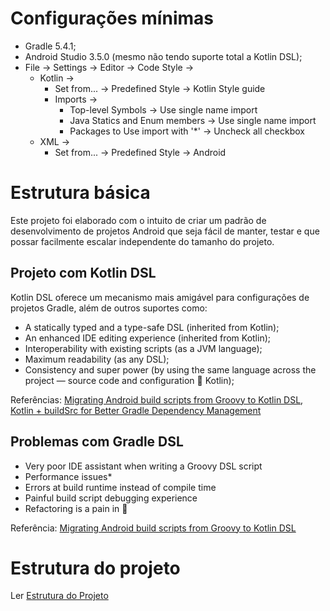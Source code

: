 # Configurações mínimas

- Gradle 5.4.1;
- Android Studio 3.5.0 (mesmo não tendo suporte total a Kotlin DSL);
- File -> Settings -> Editor -> Code Style ->
	- Kotlin ->
		- Set from... -> Predefined Style -> Kotlin Style guide
		- Imports ->
			- Top-level Symbols -> Use single name import
			- Java Statics and Enum members -> Use single name import
			- Packages to Use import with '*' -> Uncheck all checkbox
	- XML ->
		- Set from... -> Predefined Style -> Android

# Estrutura básica

Este projeto foi elaborado com o intuito de criar um padrão de desenvolvimento de projetos Android que seja fácil de manter, testar e que possar facilmente escalar independente do tamanho do projeto.

## Projeto com Kotlin DSL

Kotlin DSL oferece um mecanismo mais amigável para configurações de projetos Gradle, além de outros suportes como:

- A statically typed and a type-safe DSL (inherited from Kotlin);
- An enhanced IDE editing experience (inherited from Kotlin);
- Interoperability with existing scripts (as a JVM language);
- Maximum readability (as any DSL);
- Consistency and super power (by using the same language across the project — source code and configuration 💯 Kotlin);

Referências: [Migrating Android build scripts from Groovy to Kotlin DSL], [Kotlin + buildSrc for Better Gradle Dependency Management]

## Problemas com Gradle DSL

-   Very poor IDE assistant when writing a Groovy DSL script
-   Performance issues*
-   Errors at build runtime instead of compile time
-   Painful build script debugging experience
-   Refactoring is a pain in 🤬

Referência: [Migrating Android build scripts from Groovy to Kotlin DSL]

# Estrutura do projeto

Ler [Estrutura do Projeto](README-STRUCTURE.md)

[Migrating Android build scripts from Groovy to Kotlin DSL]: <https://proandroiddev.com/migrating-android-build-scripts-from-groovy-to-kotlin-dsl-f8db79dd6737>

[Kotlin + buildSrc for Better Gradle Dependency Management]: <https://handstandsam.com/2018/02/11/kotlin-buildsrc-for-better-gradle-dependency-management/>

